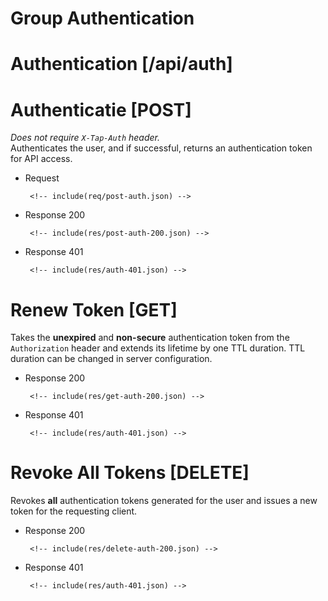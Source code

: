 # Group Authentication

# Authentication [/api/auth]

# Authenticatie [POST]

*Does not require `X-Tap-Auth` header.*  
Authenticates the user, and if successful, returns an authentication token for API access.

 + Request

        <!-- include(req/post-auth.json) -->


 + Response 200

        <!-- include(res/post-auth-200.json) -->


 + Response 401

        <!-- include(res/auth-401.json) -->


# Renew Token [GET]

Takes the **unexpired** and **non-secure** authentication token from the `Authorization` header
and extends its lifetime by one TTL duration. TTL duration can be changed in server configuration.

 + Response 200

        <!-- include(res/get-auth-200.json) -->

 + Response 401

        <!-- include(res/auth-401.json) -->


# Revoke All Tokens [DELETE]

Revokes **all** authentication tokens generated for the user and issues a new token for the requesting
client.

 + Response 200

        <!-- include(res/delete-auth-200.json) -->

 + Response 401

        <!-- include(res/auth-401.json) -->
